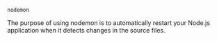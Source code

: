 `nodemon`

The purpose of using nodemon is to automatically restart your Node.js application when it detects changes in the source files.